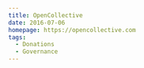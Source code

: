 ```yaml
---
title: OpenCollective
date: 2016-07-06
homepage: https://opencollective.com
tags:
  - Donations
  - Governance
---
```

